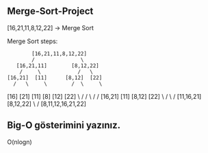 ## Merge-Sort-Project

[16,21,11,8,12,22] -> Merge Sort

Merge Sort steps:

            [16,21,11,8,12,22]
            /               \
       [16,21,11]        [8,12,22]
        /     \            /   \
    [16,21]  [11]      [8,12]  [22]
      /   \     \        /  \     \
   [16]  [21]   [11]   [8]  [12]  [22]
      \   /      /       \   /     /
     [16,21]  [11]      [8,12]  [22]
         \     /           \     /
        [11,16,21]        [8,12,22]
            \               /
           [8,11,12,16,21,22]   

## Big-O gösterimini yazınız.

O(nlogn)
